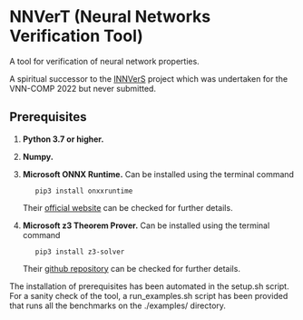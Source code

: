 # NNVerT (Neural Networks Verification Tool)

A tool for verification of neural network properties.

A spiritual successor to the [INNVerS](https://github.com/iacs-csu-2020/INNVerS) project which was undertaken for the VNN-COMP 2022 but never submitted.

## Prerequisites

1. **Python 3.7 or higher.**
2. **Numpy.**
3. **Microsoft ONNX Runtime.** Can be installed using the terminal command

    ```shell
       pip3 install onxxruntime
    ```
    Their [official website](https://onnxruntime.ai/) can be checked for further details.
4. **Microsoft z3 Theorem Prover.** Can be installed using the terminal command

    ```shell
       pip3 install z3-solver
    ```
    Their [github repository](https://github.com/Z3Prover/z3) can be checked for further details.

The installation of prerequisites has been automated in the setup.sh script. For a sanity check of the tool, a run_examples.sh script has been provided that runs all the benchmarks on the ./examples/ directory.
